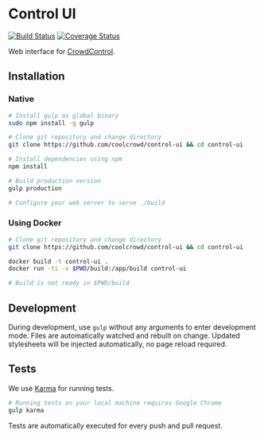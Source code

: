 # Control UI

[![Build Status](https://travis-ci.org/coolcrowd/control-ui.svg?branch=master)](https://travis-ci.org/coolcrowd/control-ui)
[![Coverage Status](https://coveralls.io/repos/github/coolcrowd/control-ui/badge.svg?branch=master)](https://coveralls.io/github/coolcrowd/control-ui?branch=master)

Web interface for [CrowdControl](https://github.com/coolcrowd/object-service).

## Installation

### Native

```bash
# Install gulp as global binary
sudo npm install -g gulp

# Clone git repository and change directory
git clone https://github.com/coolcrowd/control-ui && cd control-ui

# Install dependencies using npm
npm install

# Build production version
gulp production

# Configure your web server to serve ./build
```

### Using Docker

```bash
# Clone git repository and change directory
git clone https://github.com/coolcrowd/control-ui && cd control-ui

docker build -t control-ui .
docker run -ti -v $PWD/build:/app/build control-ui

# Build is not ready in $PWD/build
```

## Development

During development, use `gulp` without any arguments to enter development mode.
Files are automatically watched and rebuilt on change.
Updated stylesheets will be injected automatically, no page reload required.

## Tests

We use [Karma](https://karma-runner.github.io/0.13/index.html) for running tests.

```bash
# Running tests on your local machine requires Google Chrome
gulp karma
```

Tests are automatically executed for every push and pull request.